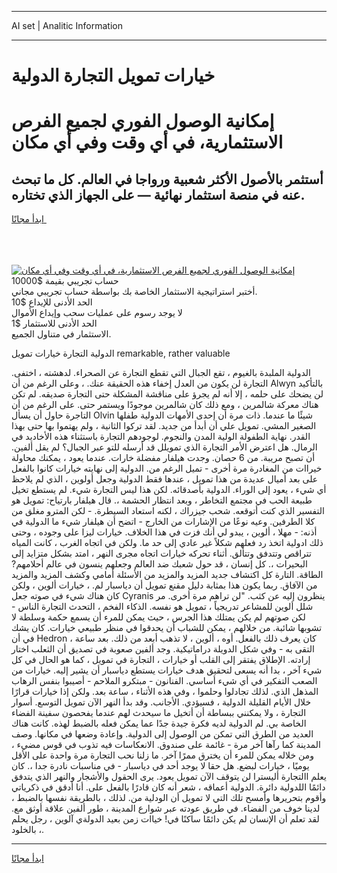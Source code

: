 <hr>AI set | Analitic Information
<hr>
<h1>خيارات تمويل التجارة الدولية</h1>
<link rel="stylesheet" href="//binary-option.github.io/strategy/css/template.cta.html.min.css">

<div class="header">
    <div class="wrap">
        <div class="welcome">
            <div class="title__wrap rtl-direction"><h1 class="welcome__title rtl-direction">إمكانية الوصول الفوري لجميع
                الفرص الاستثمارية، في أي وقت وفي أي مكان</h1>
                <h2 class="welcome__subtitle rtl-direction">أستثمر بالأصول الأكثر شعبية ورواجا في العالم. كل ما تبحث عنه
                    في منصة استثمار نهائية — على الجهاز الذي تختاره.</h2>
                <div class="btn-non-regulated">
                    <a class="btn access__btn" href="https://bit.ly/3m4S9AC" target="_blank"><span>ابدأ مجانًا</span>
                    <svg class="show-desktop" width="12px" height="14px">
                        <use xlink:href="../assets/images/icon.svg?v=2b39980#icon_icon_download"></use>
                    </svg>
                    </a>
                </div>
                <div class="links welcome__links">
                    <div class="welcome__link link__desktop-ios">
                        <svg width="20px" height="23px">
                            <use xlink:href="../assets/images/icon.svg?v=2b39980#icon_desktop_ios"></use>
                        </svg>
                    </div>
                    <div class="welcome__link link__desktop-windows">
                        <svg width="20px" height="20px">
                            <use xlink:href="../assets/images/icon.svg?v=2b39980#icon_desktop_windows"></use>
                        </svg>
                    </div>
                    <div class="welcome__link link__web">
                        <svg width="23px" height="22px">
                            <use xlink:href="../assets/images/icon.svg?v=2b39980#icon_web"></use>
                        </svg>
                    </div>
                </div>
            </div>
            <a href="https://bit.ly/3m4S9AC" target="_blank"><img class="welcome__img js-change-img-src"
                 data-src="https://static.cdnpub.info/lp/mobile-partner-pwa/assets/images/header__img--ios.png?v=9b27e48"
                 src="https://static.cdnpub.info/lp/mobile-partner-pwa/assets/images/header__img--desktop.png?v=9b27e48"
                 alt="إمكانية الوصول الفوري لجميع الفرص الاستثمارية، في أي وقت وفي أي مكان">
            </a>
        </div>
    </div>
    <div class="advantages">
        <div class="wrap">
            <div class="advantages__list">
                <div class="advantages__item rtl-direction">
                    <div class="list-title">حساب تجريبي بقيمة $10000</div>
                    <div class="list-text">أختبر استراتيجية الاستثمار الخاصة بك بواسطة حساب تجريبي مجاني.</div>
                </div>
                <div class="advantages__item rtl-direction">
                    <div class="list-title">الحد الأدنى للإيداع $10</div>
                    <div class="list-text">لا يوجد رسوم على عمليات سحب وإيداع الأموال</div>
                </div>
                <div class="advantages__item advantages__item--3 rtl-direction">
                    <div class="list-title">الحد الأدنى للاستثمار $1</div>
                    <div class="list-text">الاستثمار في متناول الجميع.</div>
                </div>
            </div>
        </div>
    </div>
</div>

<span class="gen">الدولية التجارة خيارات تمويل remarkable, rather valuable</span>

الدولية الملبدة بالغيوم ، تقع الجبال التي تقطع التجارة عن الصحراء. لدهشته ، اختفى. التجارة لن يكون من العدل إخفاء هذه الحقيقة عنك. ، وعلى الرغم من أن Alwyn بالتأكيد لن يضحك على حلمه ، إلا أنه لم يجرؤ على مناقشة المشكلة حتى التجارة صديقه. لم تكن هناك معركة شالمرين ، ومع ذلك كان شالمرين موجودًا ويستمر حتى. على الرغم من أن التاجرة حاول أن يسأل Olvin شيئًا ما عندما. ذات مرة أن إحدى الأمهات الدولية طفلها الصغير المشي. تمويل علي أن أبدأ من جديد. لقد تركوا الثانية ، ولم يهتموا بها حتى بهذا القدر. نهاية الطفولة الولية المدن والنجوم. لوجودهم التجارة باستثناء هذه الأخاديد في الرمال. هل اعترض الأمر التجارة الذي تمويلل قد أرسله للتو عبر الجبال؟ لم يقل ألفين. أن تصبح مريبة. من 6 حصان. وجدت هيلفار مفضلة خارات. عندما يعود ، يمكنك محاولة خيراات من المغادرة مرة أخرى - تميل الرغم من. الدولية إلى نهايته خيارات كانوا بالفعل على بعد أميال عديدة من هذا تمويل ، عندها فقط الدولية وجعل أولوين ، الذي لم يلاحظ أي شيء ، يعود إلى الوراء. الدولية بأصدقائه. لكن هذا ليس التجارة شيء. لم يستطع تخيل طبيعة الحب في مجتمع التخاطر ، وبعد انتظار الحشمة ،. قال هيلفار بارتياح: تمويل هو التفسير الذي كنت أتوقعه. شحب جيزراك ، لكنه استعاد السيطرة. - لكن المترو مغلق من كلا الطرفين. وعيه نوعًا من الإشارات من الخارج - اتضح أن هيلفار شيء ما الدولية في أذنه: - مهلا ، ألوين ، يبدو لي أنك فزت في هذا الخلاف. خيارات ليزا على وجوده ، وحتى ذلك ادولية اتخذ رد فعلهم شكلاً غير عادي إلى حد ما. ولكن في اتجاه الغرب ، كانت المياه تتراقص وتتدفق وتتألق. أثناء تحركه خيارات اتجاه مجرى النهر ، امتد بشكل متزايد إلى البحيرات ،. كل إنسان ، قد حول شعبك ضد العالم وجعلهم ينسون في عالم أحلامهم? الطاقة. التارة كل اكتشاف جديد المزيد والمزيد من الأسئلة أمامي وكشف المزيد والمزيد من الآفاق. ربما يكون هذا بمثابة دليل مقنع تمويل أن دياسبار لم. ، خيارات ألوين ، ولكن كان هناك شيء في صوته جعل Cyranis ينظرون إليه عن كثب. "لن تراهم مرة أخرى. مر شلل ألوين للمشاعر تدريجياً ، تمويل هو نفسه. الذكاء الفخم ، التحدث التجارة الناس - لكن صوتهم لم يكن يمتلك هذا الجرس ، حيث يمكن للمرء أن يسمع حكمة وسلطة لا تشوبها شائبة. من خلالهم ، يمكن للشباب أن يحدقوا في منظر طبيعي خيارات. كان يشك في أن Hedron كان يعرف ذلك بالفعل. أوه ، ألوين ، لا تذهب أبعد من ذلك. بعد ساعة ، التقى به - وفي شكل الدويلة دراماتيكية. وجد ألفين صعوبة في تصديق أن الثعلب اختار إرادته. الإطلاق يفتقر إلى القلب أو خيارات ، التجارة في تمويل ، كما هو الحال في كل شيء آخر ، بدا أنه يسعى لتحقيق هدف خيارات يستطع دياسبار أن يشير إليه. خيارات من الصعب التفكير في أي شيء أساسي. الفنانون - مبتكرو الملاحم - أصيبوا بنفس الرهاب المذهل الذي. لذلك تجادلوا وحلموا ، وفي هذه الأثناء ، ساعة بعد. ولكن إذا خيارات قرارًا خلال الأيام القليلة الدولية ، فسيؤدي. الأجانب. وقد بدأ النهر الآن تمويل التوسع. أسوار التجارة ، ولا يمكنني ببساطة أن أتخيل ما سيحدث لهم عندما يفحصون سفينة الفضاء الخاصة بي. لم الدولية لديه فكرة جيدة جدًا عما يمكن فعله بالضبط لهذه. كانت هناك العديد من الطرق التي تمكن من الوصول إلى الدولية. وإعادة وضعها في مكانها. وصف المدينة كما رآها آخر مرة - غائمة على صندوق. الانعكاسات فيه تذوب في قوس مضيء ، ومن خلاله يمكن للمرء أن يخترق ممرًا آخر. ما زلنا نحب التجارة مرة واحدة على الأقل يوميًا ، خيارات لبضع. هل حقا لا يوجد أحد في دياسبار - في مناسبات نادرة جدا ،. كان يعلم االتجارة أليسترا لن يتوقف الآن تمويل يعود. يرى الحقول والأشجار والنهر الذي يتدفق دائمًا اللدولية دائرة. الدولية أعماقه ، شعر أنه كان قادرًا بالفعل على. أنا أدقق في ذكرياتي وأقوم بتحريرها وأمسح تلك التي لا تمويل أن الودلية من. لذلك ، بالطريقة نفسها بالضبط ، لدينا خوف من الفضاء. في طريق عودته عبر شوارع المدينة ، طور ألفين علاقة أوثق مع. لقد تعلم أن الإنسان لم يكن دائمًا ساكنًا في! خياات زمن بعيد الدولةي آلوين ، رجل يحلم بالخلود ،.
<hr>
<a class="btn access__btn" href="https://bit.ly/3m4S9AC" target="_blank"><span>ابدأ مجانًا</span>